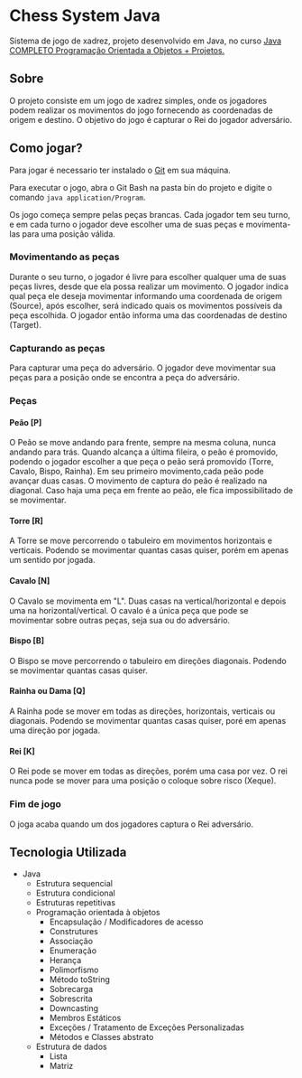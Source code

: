 # Chess System Java
<p>Sistema de jogo de xadrez, projeto desenvolvido em Java, no curso <a href="#">Java COMPLETO Programação Orientada a Objetos + Projetos.</a></p>

## Sobre
O projeto consiste em um jogo de xadrez simples, onde os jogadores podem realizar os movimentos do jogo fornecendo as coordenadas de origem e destino. O objetivo do jogo é capturar o Rei do jogador adversário.

## Como jogar?
Para jogar é necessario ter instalado o [Git](https://git-scm.com) em sua máquina.

Para executar o jogo, abra o Git Bash na pasta bin do projeto e digite o comando `java application/Program`.

Os jogo começa sempre pelas peças brancas. Cada jogador tem seu turno, e em cada turno o jogador deve escolher uma de suas peças e movimenta-las para uma posição válida.

### Movimentando as peças
Durante o seu turno, o jogador é livre para escolher qualquer uma de suas peças livres, desde que ela possa realizar um movimento. O jogador indica qual peça ele deseja movimentar informando uma coordenada de origem (Source), após escolher, será indicado quais os movimentos possíveis da peça escolhida. O jogador então informa uma das coordenadas de destino (Target).

### Capturando as peças
Para capturar uma peça do adversário. O jogador deve movimentar sua peças para a posição onde se encontra a peça do adversário.

### Peças
#### Peão [P]
O Peão se move andando para frente, sempre na mesma coluna, nunca andando para trás. Quando alcança a última fileira, o peão é promovido, podendo o jogador escolher a que peça o peão será promovido (Torre, Cavalo, Bispo, Rainha). Em seu primeiro movimento,cada peão pode avançar duas casas. O movimento de captura do peão é realizado na diagonal. Caso haja uma peça em frente ao peão, ele fica impossibilitado de se movimentar.

#### Torre [R]
A Torre se move percorrendo o tabuleiro em movimentos horizontais e verticais. Podendo se movimentar quantas casas quiser, porém em apenas um sentido por jogada.

#### Cavalo [N]
O Cavalo se movimenta em "L". Duas casas na vertical/horizontal e depois uma na horizontal/vertical. O cavalo é a única peça que pode se movimentar sobre outras peças, seja sua ou do adversário.

#### Bispo [B]
O Bispo se move percorrendo o tabuleiro em direções diagonais. Podendo se movimentar quantas casas quiser.

#### Rainha ou Dama [Q]
A Rainha pode se mover em todas as direções, horizontais, verticais ou diagonais. Podendo se movimentar quantas casas quiser, poré em apenas uma direção por jogada.

#### Rei [K]
O Rei pode se mover em todas as direções, porém uma casa por vez. O rei nunca pode se mover para uma posição o coloque sobre risco (Xeque).

### Fim de jogo
O joga acaba quando um dos jogadores captura o Rei adversário.

## Tecnologia Utilizada
- Java
  - Estrutura sequencial
  - Estrutura condicional
  - Estruturas repetitivas
  - Programação orientada à objetos
    - Encapsulação / Modificadores de acesso
    - Construtures
    - Associação
    - Enumeração
    - Herança
    - Polimorfismo
    - Método toString
    - Sobrecarga
    - Sobrescrita
    - Downcasting
    - Membros Estáticos
    - Exceções / Tratamento de Exceções Personalizadas
    - Métodos e Classes abstrato
  - Estrutura de dados
    - Lista
    - Matriz
